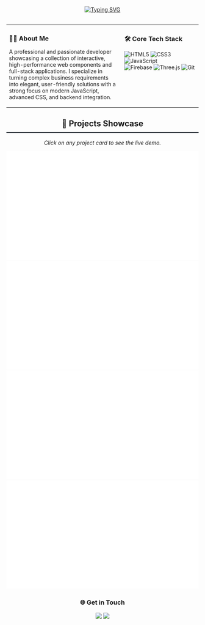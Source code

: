 <div align="center">
  <a href="https://git.io/typing-svg"><img src="https://readme-typing-svg.herokuapp.com?font=Poppins&size=35&pause=1000&color=F0F6FC&center=true&vCenter=true&width=500&lines=Kamlendu+Kumar;Front-End+%26+Full-Stack+Developer" alt="Typing SVG" /></a>
</div>

<br>

<table width="100%">
  <tr>
    <td valign="top" width="60%">
      <h3 align="left">👨‍💻 About Me</h3>
      <p align="left">
        A professional and passionate developer showcasing a collection of interactive, high-performance web components and full-stack applications. I specialize in turning complex business requirements into elegant, user-friendly solutions with a strong focus on modern JavaScript, advanced CSS, and backend integration.
      </p>
    </td>
    <td valign="top" width="40%">
      <h3 align="left">🛠️ Core Tech Stack</h3>
      <p align="left">
        <img src="https://img.shields.io/badge/html5-%23E34F26.svg?style=for-the-badge&logo=html5&logoColor=white" alt="HTML5">
        <img src="https://img.shields.io/badge/css3-%231572B6.svg?style=for-the-badge&logo=css3&logoColor=white" alt="CSS3">
        <img src="https://img.shields.io/badge/javascript-%23323330.svg?style=for-the-badge&logo=javascript&logoColor=%23F7DF1E" alt="JavaScript">
        <br>
        <img src="https://img.shields.io/badge/Firebase-039BE5?style=for-the-badge&logo=Firebase&logoColor=white" alt="Firebase">
        <img src="https://img.shields.io/badge/three.js-black?style=for-the-badge&logo=three.js&logoColor=white" alt="Three.js">
        <img src="https://img.shields.io/badge/git-%23F05033.svg?style=for-the-badge&logo=git&logoColor=white" alt="Git">
      </p>
    </td>
  </tr>
</table>

<h2 align="center" style="border-bottom: 2px solid #30363d; padding-bottom: 10px;">🚀 Projects Showcase</h2>

<p align="center">
  <i>Click on any project card to see the live demo.</i>
</p>

<a href="https://satwik-singh-oss.github.io/My-Portfolio-Showcase/VCVX/" target="_blank">
  <img src="previews/portfolio-preview.svg" alt="VCVX Interactive Showcase Preview">
</a>
<br>

<a href="https://satwik-singh-oss.github.io/My-Portfolio-Showcase/EZScope3-Showcase/" target="_blank">
  <img src="previews/ezscope3-preview.svg" alt="EZScope3 Project Preview">
</a>
<br>
<a href="https://satwik-singh-oss.github.io/My-Portfolio-Showcase/aum-foundation-project/" target="_blank">
  <img src="previews/aum-preview.svg" alt="AUM Foundation Project Preview">
</a>
<br>
<a href="https://satwik-singh-oss.github.io/My-Portfolio-Showcase/BFF-Showcase/" target="_blank">
  <img src="previews/bff-preview.svg" alt="BFF Project Preview">
</a>

<br>

<div align="center">
  <h3>🌐 Get in Touch</h3>
  <a href="mailto:kamlendukumar782@gmail.com"><img src="https://img.shields.io/badge/Gmail-D14836?style=for-the-badge&logo=gmail&logoColor=white" /></a>
  <a href="https://www.linkedin.com/in/kamlendu-kumar-3b2373140/"><img src="https://img.shields.io/badge/LinkedIn-0077B5?style=for-the-badge&logo=linkedin&logoColor=white" /></a>
</div>
